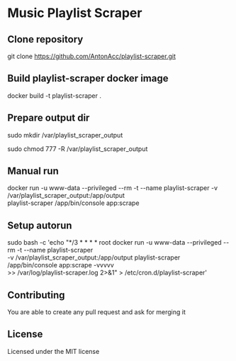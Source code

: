 Music Playlist Scraper
======================

Clone repository
-----------------------------------
git clone https://github.com/AntonAcc/playlist-scraper.git

Build playlist-scraper docker image
-----------------------------------
docker build -t playlist-scraper .

Prepare output dir
------------------
sudo mkdir /var/playlist_scraper_output

sudo chmod 777 -R /var/playlist_scraper_output

Manual run
----------
docker run -u www-data --privileged --rm -t --name playlist-scraper -v /var/playlist_scraper_output:/app/output \
    playlist-scraper /app/bin/console app:scrape

Setup autorun
-------------
sudo bash -c 'echo "*/3 * * * * root docker run -u www-data --privileged --rm -t --name playlist-scraper \
    -v /var/playlist_scraper_output:/app/output playlist-scraper /app/bin/console app:scrape -vvvvv  \
    >> /var/log/playlist-scraper.log 2>&1" > /etc/cron.d/playlist-scraper'

Contributing
------------
You are able to create any pull request and ask for merging it

License
-------
Licensed under the MIT license
